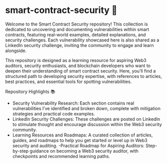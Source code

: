 # smart-contract-security 🔐

Welcome to the Smart Contract Security repository! This collection is dedicated to uncovering and documenting vulnerabilities within smart contracts, featuring real-world examples, detailed explanations, and security challenges. Each vulnerability showcased here is also shared as a LinkedIn security challenge, inviting the community to engage and learn alongside.

This repository is designed as a learning resource for aspiring Web3 auditors, security enthusiasts, and blockchain developers who want to deepen their understanding of smart contract security. Here, you’ll find a structured path to developing security expertise, with references to articles, best practices, and essential tools for spotting vulnerabilities.


Repository Highlights 📚

- Security Vulnerability Research: Each section contains real vulnerabilities I’ve identified and broken down, complete with mitigation strategies and practical code examples.
- LinkedIn Security Challenges: These challenges are posted on LinkedIn to stimulate thought and encourage discussion within the Web3 security community.
- Learning Resources and Roadmaps: A curated collection of articles, guides, and roadmaps to help you get started or level up in Web3 security and auditing.
-Practical Roadmap for Aspiring Auditors: Step-by-step guidance on becoming a Web3 security auditor, with checkpoints and recommended learning paths.

